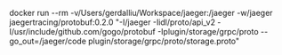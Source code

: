 
docker run --rm -v/Users/gerdalliu/Workspace/jaeger:/jaeger -w/jaeger \
    jaegertracing/protobuf:0.2.0 "-I/jaeger -Iidl/proto/api_v2 -I/usr/include/github.com/gogo/protobuf -Iplugin/storage/grpc/proto --go_out=/jaeger/code plugin/storage/grpc/proto/storage.proto"
